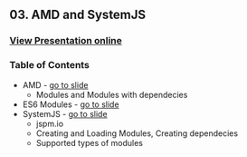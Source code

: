 ## 03. AMD and SystemJS
### [View Presentation online](https://cdn.rawgit.com/TelerikAcademy/JavaScript-Applications/master/03.%20AMD%20and%20SystemJS/slides/index.html)
### Table of Contents
*	AMD - [go to slide](https://cdn.rawgit.com/TelerikAcademy/JavaScript-Applications/master/03.%20AMD%20and%20SystemJS/slides/index.html#/amd)
	*	Modules and Modules with dependecies
*	ES6 Modules - [go to slide](https://cdn.rawgit.com/TelerikAcademy/JavaScript-Applications/master/03.%20AMD%20and%20SystemJS/slides/index.html#/e6-modules)
*	SystemJS - [go to slide](https://cdn.rawgit.com/TelerikAcademy/JavaScript-Applications/master/03.%20AMD%20and%20SystemJS/slides/index.html#/systemjs)
	*	jspm.io
	*	Creating and Loading Modules, Creating dependecies
	*	Supported types of modules 